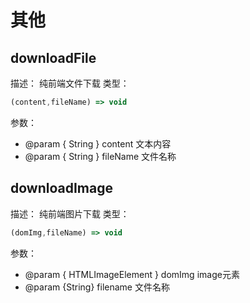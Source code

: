 # 其他

## downloadFile
描述： 纯前端文件下载
类型：
```javascript
(content,fileName) => void
```
参数：
- @param { String } content 文本内容
- @param { String } fileName 文件名称

## downloadImage
描述： 纯前端图片下载
类型：
```javascript
(domImg,fileName) => void
```
参数：
- @param { HTMLImageElement } domImg  image元素
- @param {String} filename 文件名称